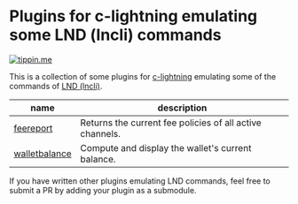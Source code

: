 # Plugins for c-lightning emulating some LND (lncli) commands

[![tippin.me](https://badgen.net/badge/%E2%9A%A1%EF%B8%8Ftippin.me/@kristapsk/F0918E)](https://tippin.me/@kristapsk)

This is a collection of some plugins for [c-lightning](https://github.com/ElementsProject/lightning) emulating some of the commands of [LND (lncli)](https://github.com/LightningNetwork/lnd).

| name                           | description                                              |
| -------------------------------|----------------------------------------------------------|
| [feereport](feereport)         | Returns the current fee policies of all active channels. |
| [walletbalance](walletbalance) | Compute and display the wallet's current balance.        |

If you have written other plugins emulating LND commands, feel free to submit a PR by adding your plugin as a submodule.

